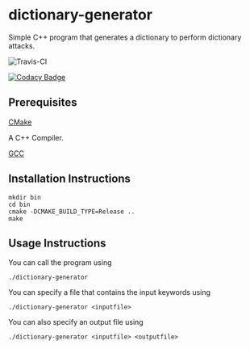 # dictionary-generator

Simple C++ program that generates a dictionary to perform dictionary attacks.

![Travis-CI](https://travis-ci.org/saurabhsangpal/dictionary-generator.svg?branch=master)

[![Codacy Badge](https://api.codacy.com/project/badge/Grade/cdd59c1a614a4c4aac80099c0786eda4)](https://app.codacy.com/app/saurabhsangpal/dictionary-generator?utm_source=github.com&utm_medium=referral&utm_content=saurabhsangpal/dictionary-generator&utm_campaign=Badge_Grade_Dashboard)

## Prerequisites

[CMake](https://cmake.org)

A C++ Compiler.

[GCC](https://gnu.org/software/gcc)

## Installation Instructions

	mkdir bin
	cd bin
	cmake -DCMAKE_BUILD_TYPE=Release ..
	make

## Usage Instructions

You can call the program using

	./dictionary-generator

You can specify a file that contains the input keywords using

	./dictionary-generator <inputfile>

You can also specify an output file using

	./dictionary-generator <inputfile> <outputfile>
